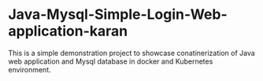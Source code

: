 # Java-Mysql-Simple-Login-Web-application-karan

This is a simple demonstration project to showcase conatinerization of Java web application and Mysql database in docker and Kubernetes environment.



